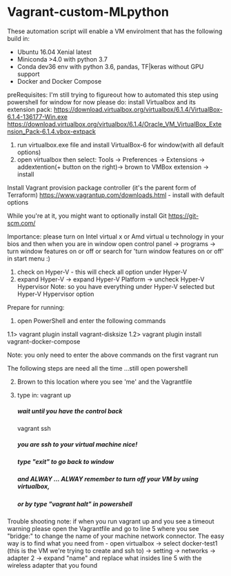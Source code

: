 # Vagrant-custom-MLpython
These automation script will enable a VM envirolment that has the following build in:
- Ubuntu 16.04 Xenial latest
- Miniconda >4.0 with python 3.7
- Conda dev36 env with python 3.6, pandas, TF|keras without GPU support
- Docker and Docker Compose

preRequisites:
I'm still trying to figureout how to automated this step using powershell for window
for now please do:
install Virtualbox and its extension pack:
https://download.virtualbox.org/virtualbox/6.1.4/VirtualBox-6.1.4-136177-Win.exe
https://download.virtualbox.org/virtualbox/6.1.4/Oracle_VM_VirtualBox_Extension_Pack-6.1.4.vbox-extpack
  1. run virtualbox.exe file and install VirtualBox-6 for window(with all default options)
  2. open virtualbox then select: 
     Tools -> Preferences -> Extensions -> 
	 addextention(+ button on the right)-> brown to VMBox extension 
	 -> install

Install Vagrant provision package controller (it's the parent form of Terraform)
https://www.vagrantup.com/downloads.html - install with default options

While you're at it, you might want to optionally install Git
https://git-scm.com/

Importance: please turn on Intel virtual x or Amd virtual u technology in your bios
and then when you are in window
open control panel -> programs -> turn window features on or off
or search for 'turn window features on or off' in start menu :)
  1. check on Hyper-V - this will check all option under Hyper-V
  2. expand Hyper-V -> expand Hyper-V Platform -> uncheck Hyper-V Hypervisor
Note: so you have everything under Hyper-V selected but Hyper-V Hypervisor option

Prepare for running:
1. open PowerShell and enter the following commands

  1.1> vagrant plugin install vagrant-disksize
  1.2> vagrant plugin install vagrant-docker-compose

Note: you only need to enter the above commands on the first vagrant run

The following steps are need all the time 
...still open powershell

2. Brown to this location where you see 'me' and the Vagrantfile

3. type in:
   vagrant up
   
   ##### wait until you have the control back
   vagrant ssh
   ##### you are ssh to your virtual machine nice!
   ##### type "exit" to go back to window
   ##### and ALWAY ...  ALWAY remember to turn off your VM by using virtualbox, 
   ##### or by type "vagrant halt" in powershell

Trouble shooting note: if when you run vagrant up and you see a timeout warning
please open the Vagrantfile and go to line 5 where you see "bridge:" to change the name of your machine network connector.
The easy way is to find what you need from - open virtualbox -> select docker-test1 (this is the VM we're trying to create and ssh to)
-> setting -> networks -> adapter 2 -> expand "name" and replace what insides line 5 with the wireless adapter that you found
